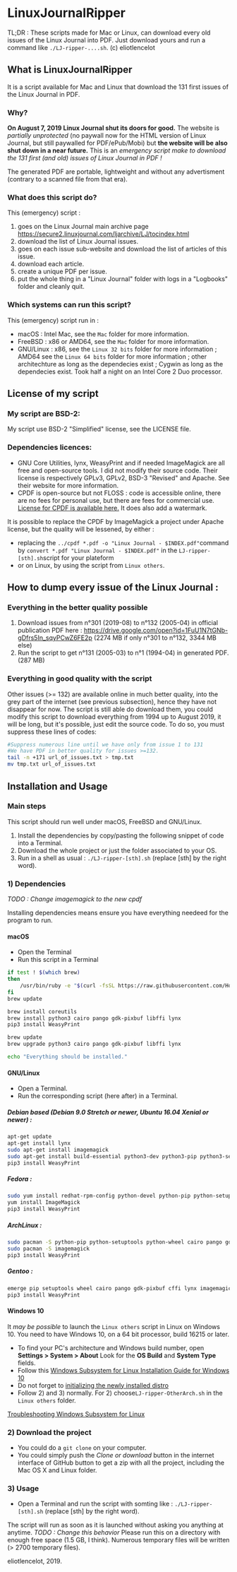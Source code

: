 # LinuxJournalRipper
TL;DR : These scripts made for Mac or Linux, can download every old issues of the Linux Journal into PDF. Just download yours and run a command like `./LJ-ripper-....sh`.
(c) eliotlencelot

## What is LinuxJournalRipper
It is a script available for Mac and Linux that download the 131 first issues of the Linux Journal in PDF.
### Why?
**On August 7, 2019 Linux Journal shut its doors for good.** The website is *partially unprotected* (no paywall now for the HTML version of Linux Journal, but still paywalled for PDF/ePub/Mobi) but **the website will be also shut down in a near future.** This is an *emergency script make to download the 131 first (and old) issues of Linux Journal in PDF !*

The generated PDF are portable, lightweight and without any advertisment (contrary to a scanned file from that era).

### What does this script do?
This (emergency) script :
1) goes on the Linux Journal main archive page https://secure2.linuxjournal.com/ljarchive/LJ/tocindex.html
2) download the list of Linux Journal issues.
3) goes on each issue sub-website and download the list of articles of this issue.
4) download each article.
5) create a unique PDF per issue.
5) put the whole thing in a "Linux Journal" folder with logs in a "Logbooks" folder and cleanly quit.

### Which systems can run this script?
This (emergency) script run in :
- macOS : Intel Mac, see the `Mac` folder for more information.
- FreeBSD : x86 or AMD64, see the `Mac` folder for more information.
- GNU/Linux : x86, see the `Linux 32 bits` folder for more information ; AMD64 see the `Linux 64 bits` folder for more information ;  other architechture as long as the dependecies exist ; Cygwin as long as the dependecies exist.
Took half a night on an Intel Core 2 Duo processor.

## License of my script
### My script are BSD-2:
My script use BSD-2 "Simplified" license, see the LICENSE file.
### Dependencies licences:
- GNU Core Utilities, lynx, WeasyPrint and if needed ImageMagick are all free and open-source tools. I did not modify their source code. Their license is respectively GPLv3, GPLv2, BSD-3 "Revised" and Apache. See their website for more information.
- CPDF is open-source but not FLOSS : code is accessible online, there are no fees for personal use, but there are fees for commercial use. [License for CPDF is available here.](https://github.com/coherentgraphics/cpdf-binaries/blob/master/LICENSE) It does also add a watermark.

It is possible to replace the CPDF by ImageMagick a project under Apache license, but the quality will be lessened, by either :
- replacing the `../cpdf *.pdf -o "Linux Journal - $INDEX.pdf"`command by `convert *.pdf "Linux Journal - $INDEX.pdf"` in the `LJ-ripper-[sth].sh`script for your plateform
- or on Linux, by using the script from `Linux others`.

## How to dump every issue of the Linux Journal :

### Everything in the better quality possible
1) Download issues from n°301 (2019-08) to n°132 (2005-04) in official publication PDF here : https://drive.google.com/open?id=1FuU1N7tGNb-gDfrs5In_sqyPCwZ6FE2p (2274 MB if only n°301 to n°132, 3344 MB else)
2) Run the script to get n°131 (2005-03) to n°1 (1994-04) in generated PDF. (287 MB)

### Everything in good quality with the script
Other issues (>= 132) are available online in much better quality, into the grey part of the internet (see previous subsection), hence they have not disappear for now. The script is still able do download them, you could modify this script to download everything from 1994 up to August 2019, it will be long, but it's possible, just edit the source code.
To do so, you must suppress these lines of codes:
```bash
#Suppress numerous line until we have only from issue 1 to 131
#We have PDF in better quality for issues >=132.
tail -n +171 url_of_issues.txt > tmp.txt
mv tmp.txt url_of_issues.txt
```

## Installation and Usage
### Main steps
This script should run well under macOS, FreeBSD and GNU/Linux.

1) Install the dependencies by copy/pasting the following snippet of code into a Terminal.
2) Download the whole project or just the folder associated to your OS.
3) Run in a shell as usual : `./LJ-ripper-[sth].sh` (replace \[sth\] by the right word).

### 1) Dependencies
*TODO : Change imagemagick to the new cpdf*

Installing dependencies means ensure you have everything needeed for the program to run.

#### macOS
- Open the Terminal
- Run this script in a Terminal 

```bash
if test ! $(which brew)
then
	/usr/bin/ruby -e "$(curl -fsSL https://raw.githubusercontent.com/Homebrew/install/master/install)"
fi
brew update

brew install coreutils
brew install python3 cairo pango gdk-pixbuf libffi lynx
pip3 install WeasyPrint

brew update
brew upgrade python3 cairo pango gdk-pixbuf libffi lynx

echo "Everything should be installed."
```

#### GNU/Linux
- Open a Terminal.
- Run the corresponding script (here after) in a Terminal.

##### Debian based (Debian 9.0 Stretch or newer, Ubuntu 16.04 Xenial or newer) :
```bash
apt-get update
apt-get install lynx
sudo apt-get install imagemagick
sudo apt-get install build-essential python3-dev python3-pip python3-setuptools python3-wheel python3-cffi libcairo2 libpango-1.0-0 libpangocairo-1.0-0 libgdk-pixbuf2.0-0 libffi-dev shared-mime-info
pip3 install WeasyPrint
```
##### Fedora :
```bash
sudo yum install redhat-rpm-config python-devel python-pip python-setuptools python-wheel python-cffi libffi-devel cairo pango gdk-pixbuf2 lynx
yum install ImageMagick
pip3 install WeasyPrint
```
##### ArchLinux :
```bash
sudo pacman -S python-pip python-setuptools python-wheel cairo pango gdk-pixbuf2 libffi pkg-config lynx
sudo pacman -S imagemagick
pip3 install WeasyPrint
```
##### Gentoo :
```bash
emerge pip setuptools wheel cairo pango gdk-pixbuf cffi lynx imagemagick
pip3 install WeasyPrint
```

#### Windows 10
It *may be possible* to launch the `Linux others` script in Linux on Windows 10.
You need to have Windows 10, on a 64 bit processor, build 16215 or later.
- To find your PC's architecture and Windows build number, open **Settings > System > About** Look for the **OS Build** and **System Type** fields.
- Follow this [Windows Subsystem for Linux Installation Guide for Windows 10](https://docs.microsoft.com/en-us/windows/wsl/install-win10)
- Do not forget to [initializing the newly installed distro](https://docs.microsoft.com/en-us/windows/wsl/initialize-distro)
- Follow 2) and 3) normally. For 2) choose`LJ-ripper-OtherArch.sh` in the `Linux others` folder.

[Troubleshooting Windows Subsystem for Linux](https://docs.microsoft.com/en-us/windows/wsl/troubleshooting)

### 2) Download the project
- You could do a `git clone` on your computer.
- You could simply push the *Clone or download* button in the internet interface of GitHub button to get a zip with all the project, including the Mac OS X and Linux folder.

### 3) Usage
- Open a Terminal and run the script with somting like : `./LJ-ripper-[sth].sh` (replace \[sth\] by the right word).

The script will run as soon as it is launched without asking you anything at anytime. *TODO : Change this behavior* Please run this on a directory with enough free space (1.5 GB, I think).
Numerous temporary files will be written (> 2700 temporary files).

eliotlencelot, 2019.

